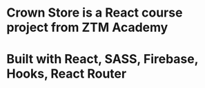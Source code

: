 # Crown Store is a React course project from ZTM Academy
# Built with React, SASS, Firebase, Hooks, React Router
